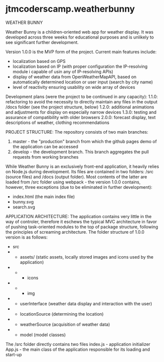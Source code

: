 # jtmcoderscamp.weatherbunny
WEATHER BUNNY

Weather Bunny is a children-oriented web app for weather display.
It was developed across three weeks for educational purposes and is unlikely to see significant further development.

Version 1.0.0 is the MVP form of the project. Current main features include:
 - localization based on GPS
 - localization based on IP (with proper configuration the IP-resolving module i capable of usin any of IP-resolving APIs)
 - display of weather data from OpenWeatherMapAPI, based on automatically determined location or user input (search by city name)
 - level of reactivity ensuring usability on wide array of devices
 
 Development plans (were the project to be continued in any capacity):
 1.1.0: refactoring to avoid the necessity to directly maintain any files in the output /docs folder (see the project structure, below)
 1.2.0: additional animations and adjustments for display on especially narrow devices
 1.3.0: testing and assurance of compatibility with older browsers
 2.0.0: forecast display, text descriptions of weather, clothing recommendations

PROJECT STRUCTURE:
The repository consists of two main branches:
1. master - the "production" branch from which the github pages demo of the application can be accessed
2. develop - the development branch. This branch aggregates the pull requests from working branches

While Weather Bunny is an exclusively front-end application, it heavily relies on Node.js during development. Its files are contained in two folders: /src (source files) and /docs (output folder). Most contents of the latter are loaded from /src folder using webpack - the version 1.0.0 contains, however, three exceptions (due to be eliminated in further development):
 - index.html (the main index file)
 - bunny.svg
 - search.svg

APPLICATION ARCHITECTURE:
The application contains very little in the way of controler, therefore it eschews the typical MVC architecture in favor of pushing task-oriented modules to the top of package structure, following the principles of screaming architecture. The folder structure of 1.0.0 version is as follows:

 - src
 - - assets/ (static assets, locally stored images and icons used by the application)
 - - - icons
 - - - img
 - - userInterface (weather data display and interaction with the user)
 - - locationSource (determining the location)
 - - weatherSource (acquisition of weather data)
 - - model (model classes)

The /src folder directly contains two files
index.js - application initializer
App.js - the main class of the application responsible for its loading and start-up
